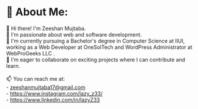 # 💫 About Me:
👋 Hi there! I'm Zeeshan Mujtaba.<br>👀 I'm passionate about web and software development.<br>🌱 I'm currently pursuing a Bachelor's degree in Computer Science at IIUI, working as a Web Developer at OneSolTech and WordPress Administrator at WebProGeeks LLC .<br>💞️ I'm eager to collaborate on exciting projects where I can contribute and learn.<br><br>📫 You can reach me at:<br>- zeeshanmujtaba17@gmail.com<br>- https://www.instagram.com/lazy_z33/<br>- https://www.linkedin.com/in/lazyZ33

